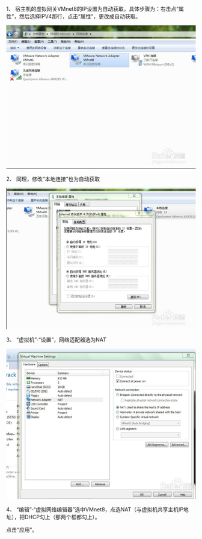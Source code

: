 1、 宿主机的虚拟网关VMnet8的IP设置为自动获取。具体步骤为：右击点“属性”，然后选择IPV4那行，点击“属性"，更改成自动获取。

![](/assets/QQ截图20161104222501.png)

2、 同理，修改“本地连接”也为自动获取

![](/assets/QQ截图20161104222502.png)

3、 “虚拟机”-“设置”，网络适配器选为NAT

![](/assets/QQ截图20161104222810.png)

4、 “编辑”-“虚拟网络编辑器”选中VMnet8，点选NAT（与虚拟机共享主机IP地址），把DHCP勾上（那两个框都勾上）。

点击“应用”。

